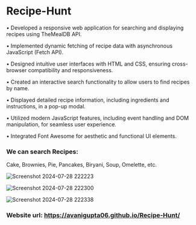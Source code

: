 # Recipe-Hunt

•	Developed a responsive web application for searching and displaying recipes using TheMealDB API.

•	Implemented dynamic fetching of recipe data with asynchronous JavaScript (Fetch API).

•	Designed intuitive user interfaces with HTML and CSS, ensuring cross-browser compatibility and responsiveness.

•	Created an interactive search functionality to allow users to find recipes by name.

•	Displayed detailed recipe information, including ingredients and instructions, in a pop-up modal.

•	Utilized modern JavaScript features, including event handling and DOM manipulation, for seamless user experience.

•	Integrated Font Awesome for aesthetic and functional UI elements.

### We can search Recipes:
Cake, Brownies, Pie, Pancakes, Biryani, Soup, Omelette, etc.

![Screenshot 2024-07-28 222223](https://github.com/user-attachments/assets/38d65547-a0be-4583-82dc-a3dceb6e2b77)

![Screenshot 2024-07-28 222300](https://github.com/user-attachments/assets/d76c9961-85f7-41ad-ba9e-a0dacc756948)

![Screenshot 2024-07-28 222338](https://github.com/user-attachments/assets/2d4d2cf7-6576-4117-8951-c1f1807aecaf)


### Website url: https://avanigupta06.github.io/Recipe-Hunt/
